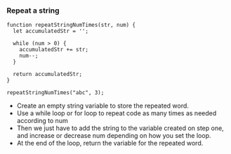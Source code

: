 ### Repeat a string
```
function repeatStringNumTimes(str, num) {
  let accumulatedStr = '';

  while (num > 0) {
    accumulatedStr += str;
    num--;
  }

  return accumulatedStr;
}

repeatStringNumTimes("abc", 3);
```
* Create an empty string variable to store the repeated word.
* Use a while loop or for loop to repeat code as many times as needed according to num
* Then we just have to add the string to the variable created on step one, and increase or decrease num depending on how you set the loop.
* At the end of the loop, return the variable for the repeated word.